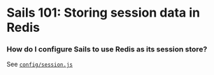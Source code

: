 # Sails 101: Storing session data in Redis


### How do I configure Sails to use Redis as its session store?

See [`config/session.js`](./blob/master/config/session.js#L33)
